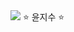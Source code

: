 <img src="https://capsule-render.vercel.app/api?type=shark&color=auto&height=200&section=header" />
                                        ⭐ 윤지수 ⭐

<!--
**doha23/doha23** is a ✨ _special_ ✨ repository because its `README.md` (this file) appears on your GitHub profile.

Here are some ideas to get you started:

- 🔭 I’m currently working on ...
- 🌱 I’m currently learning ...
- 👯 I’m looking to collaborate on ...
- 🤔 I’m looking for help with ...
- 💬 Ask me about ...
- 📫 How to reach me: ...
- 😄 Pronouns: ...
- ⚡ Fun fact: ...
-->
